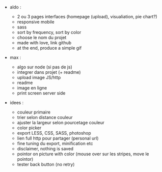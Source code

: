 - aldo :
  - 2 ou 3 pages interfaces (homepage (upload), visualiation, pie chart?)
  - responsive mobile
  - sass
  - sort by frequency, sort by color
  - choose le nom du projet
  - made with love, link github
  - at the end, produce a simple gif

- max :
  - algo sur node (si pas de js)
  - integrer dans projet (+ readme)
  - upload image JS/http
  - readme
  - image en ligne
  - print screen server side

- idees :
  - couleur primaire
  - trier selon distance couleur
  - ajuster la largeur selon pourcetage couleur
  - color picker
  - export LESS, CSS, SASS, photoshop
  - lien full http pour partager (personal url)
  - fine tuning du export, minification etc
  - disclaimer, nothing is saved
  - pointor on picture with color (mouse over sur les stripes, move le pointor)
  - tester back button (no retry)
